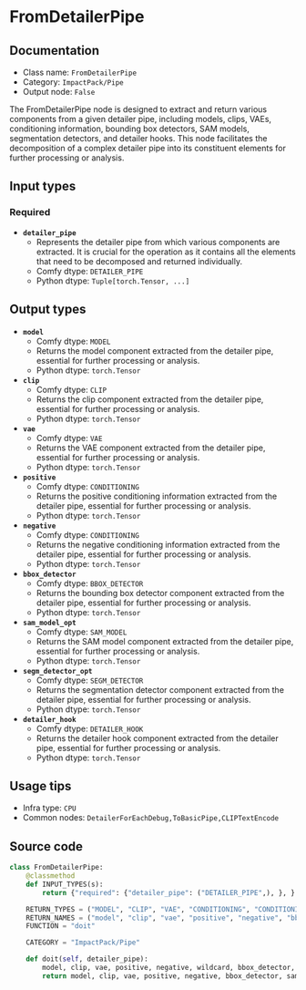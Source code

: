 # FromDetailerPipe
## Documentation
- Class name: `FromDetailerPipe`
- Category: `ImpactPack/Pipe`
- Output node: `False`

The FromDetailerPipe node is designed to extract and return various components from a given detailer pipe, including models, clips, VAEs, conditioning information, bounding box detectors, SAM models, segmentation detectors, and detailer hooks. This node facilitates the decomposition of a complex detailer pipe into its constituent elements for further processing or analysis.
## Input types
### Required
- **`detailer_pipe`**
    - Represents the detailer pipe from which various components are extracted. It is crucial for the operation as it contains all the elements that need to be decomposed and returned individually.
    - Comfy dtype: `DETAILER_PIPE`
    - Python dtype: `Tuple[torch.Tensor, ...]`
## Output types
- **`model`**
    - Comfy dtype: `MODEL`
    - Returns the model component extracted from the detailer pipe, essential for further processing or analysis.
    - Python dtype: `torch.Tensor`
- **`clip`**
    - Comfy dtype: `CLIP`
    - Returns the clip component extracted from the detailer pipe, essential for further processing or analysis.
    - Python dtype: `torch.Tensor`
- **`vae`**
    - Comfy dtype: `VAE`
    - Returns the VAE component extracted from the detailer pipe, essential for further processing or analysis.
    - Python dtype: `torch.Tensor`
- **`positive`**
    - Comfy dtype: `CONDITIONING`
    - Returns the positive conditioning information extracted from the detailer pipe, essential for further processing or analysis.
    - Python dtype: `torch.Tensor`
- **`negative`**
    - Comfy dtype: `CONDITIONING`
    - Returns the negative conditioning information extracted from the detailer pipe, essential for further processing or analysis.
    - Python dtype: `torch.Tensor`
- **`bbox_detector`**
    - Comfy dtype: `BBOX_DETECTOR`
    - Returns the bounding box detector component extracted from the detailer pipe, essential for further processing or analysis.
    - Python dtype: `torch.Tensor`
- **`sam_model_opt`**
    - Comfy dtype: `SAM_MODEL`
    - Returns the SAM model component extracted from the detailer pipe, essential for further processing or analysis.
    - Python dtype: `torch.Tensor`
- **`segm_detector_opt`**
    - Comfy dtype: `SEGM_DETECTOR`
    - Returns the segmentation detector component extracted from the detailer pipe, essential for further processing or analysis.
    - Python dtype: `torch.Tensor`
- **`detailer_hook`**
    - Comfy dtype: `DETAILER_HOOK`
    - Returns the detailer hook component extracted from the detailer pipe, essential for further processing or analysis.
    - Python dtype: `torch.Tensor`
## Usage tips
- Infra type: `CPU`
- Common nodes: `DetailerForEachDebug,ToBasicPipe,CLIPTextEncode`


## Source code
```python
class FromDetailerPipe:
    @classmethod
    def INPUT_TYPES(s):
        return {"required": {"detailer_pipe": ("DETAILER_PIPE",), }, }

    RETURN_TYPES = ("MODEL", "CLIP", "VAE", "CONDITIONING", "CONDITIONING", "BBOX_DETECTOR", "SAM_MODEL", "SEGM_DETECTOR", "DETAILER_HOOK")
    RETURN_NAMES = ("model", "clip", "vae", "positive", "negative", "bbox_detector", "sam_model_opt", "segm_detector_opt", "detailer_hook")
    FUNCTION = "doit"

    CATEGORY = "ImpactPack/Pipe"

    def doit(self, detailer_pipe):
        model, clip, vae, positive, negative, wildcard, bbox_detector, segm_detector_opt, sam_model_opt, detailer_hook, _, _, _, _ = detailer_pipe
        return model, clip, vae, positive, negative, bbox_detector, sam_model_opt, segm_detector_opt, detailer_hook

```
